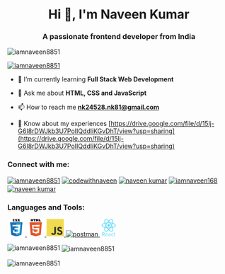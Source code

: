<h1 align="center">Hi 👋, I'm Naveen Kumar</h1>
<h3 align="center">A passionate frontend developer from India</h3>

<p align="left"> <img src="https://komarev.com/ghpvc/?username=iamnaveen8851&label=Profile%20views&color=0e75b6&style=flat" alt="iamnaveen8851" /> </p>

<p align="left"> <a href="https://github.com/ryo-ma/github-profile-trophy"><img src="https://github-profile-trophy.vercel.app/?username=iamnaveen8851" alt="iamnaveen8851" /></a> </p>

- 🌱 I’m currently learning **Full Stack Web Development**

- 💬 Ask me about **HTML, CSS and JavaScript**

- 📫 How to reach me **nk24528.nk81@gmail.com**

- 📄 Know about my experiences [https://drive.google.com/file/d/15lj-G6I8rDWJkb3U7PoIIQddliKGvDhT/view?usp=sharing](https://drive.google.com/file/d/15lj-G6I8rDWJkb3U7PoIIQddliKGvDhT/view?usp=sharing)

<h3 align="left">Connect with me:</h3>
<p align="left">
<a href="https://codepen.io/iamnaveen8851" target="blank"><img align="center" src="https://raw.githubusercontent.com/rahuldkjain/github-profile-readme-generator/master/src/images/icons/Social/codepen.svg" alt="iamnaveen8851" height="30" width="40" /></a>
<a href="https://linkedin.com/in/codewithnaveen" target="blank"><img align="center" src="https://raw.githubusercontent.com/rahuldkjain/github-profile-readme-generator/master/src/images/icons/Social/linked-in-alt.svg" alt="codewithnaveen" height="30" width="40" /></a>
<a href="https://fb.com/naveen kumar" target="blank"><img align="center" src="https://raw.githubusercontent.com/rahuldkjain/github-profile-readme-generator/master/src/images/icons/Social/facebook.svg" alt="naveen kumar" height="30" width="40" /></a>
<a href="https://instagram.com/iamnaveen168" target="blank"><img align="center" src="https://raw.githubusercontent.com/rahuldkjain/github-profile-readme-generator/master/src/images/icons/Social/instagram.svg" alt="iamnaveen168" height="30" width="40" /></a>
<a href="https://www.youtube.com/c/naveen kumar" target="blank"><img align="center" src="https://raw.githubusercontent.com/rahuldkjain/github-profile-readme-generator/master/src/images/icons/Social/youtube.svg" alt="naveen kumar" height="30" width="40" /></a>
</p>

<h3 align="left">Languages and Tools:</h3>
<p align="left"> <a href="https://www.w3schools.com/css/" target="_blank" rel="noreferrer"> <img src="https://raw.githubusercontent.com/devicons/devicon/master/icons/css3/css3-original-wordmark.svg" alt="css3" width="40" height="40"/> </a> <a href="https://www.w3.org/html/" target="_blank" rel="noreferrer"> <img src="https://raw.githubusercontent.com/devicons/devicon/master/icons/html5/html5-original-wordmark.svg" alt="html5" width="40" height="40"/> </a> <a href="https://developer.mozilla.org/en-US/docs/Web/JavaScript" target="_blank" rel="noreferrer"> <img src="https://raw.githubusercontent.com/devicons/devicon/master/icons/javascript/javascript-original.svg" alt="javascript" width="40" height="40"/> </a> <a href="https://postman.com" target="_blank" rel="noreferrer"> <img src="https://www.vectorlogo.zone/logos/getpostman/getpostman-icon.svg" alt="postman" width="40" height="40"/> </a> <a href="https://reactjs.org/" target="_blank" rel="noreferrer"> <img src="https://raw.githubusercontent.com/devicons/devicon/master/icons/react/react-original-wordmark.svg" alt="react" width="40" height="40"/> </a> </p>

<p><img align="left" src="https://github-readme-stats.vercel.app/api/top-langs?username=iamnaveen8851&show_icons=true&locale=en&layout=compact" alt="iamnaveen8851" /></p>

<p>&nbsp;<img align="center" src="https://github-readme-stats.vercel.app/api?username=iamnaveen8851&show_icons=true&locale=en" alt="iamnaveen8851" /></p>

<p><img align="center" src="https://github-readme-streak-stats.herokuapp.com/?user=iamnaveen8851&" alt="iamnaveen8851" /></p>
